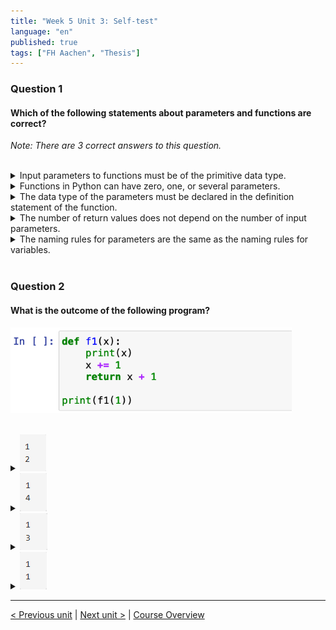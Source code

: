 ```yaml
---
title: "Week 5 Unit 3: Self-test"
language: "en"
published: true
tags: ["FH Aachen", "Thesis"]
---
```


### Question 1

#### Which of the following statements about parameters and functions are correct?

*Note: There are 3 correct answers to this question.*

<br>

<details>
	<summary>Input parameters to functions must be of the primitive data type.</summary>
	❌
</details>


<details>
	<summary>Functions in Python can have zero, one, or several parameters. </summary>
	✅
</details>


<details>
	<summary>The data type of the parameters must be declared in the definition statement of the function. </summary>
	❌
</details>


<details>
	<summary>The number of return values does not depend on the number of input parameters.</summary>
	✅
</details>


<details>
	<summary>The naming rules for parameters are the same as the naming rules for variables.</summary>
	✅
</details>

<br>

### Question 2

#### What is the outcome of the following program?

<img src=imgs/week5_unit3_f2.png width="450"><br><br>

<details>
	<summary><img src=imgs/week5_unit3_f2.1.png></summary>
	❌
</details>


<details>
	<summary><img src=imgs/week5_unit3_f2.2.png></summary>
	❌
</details>


<details>
	<summary><img src=imgs/week5_unit3_f2.3.png></summary>
	✅
</details>


<details>
	<summary><img src=imgs/week5_unit3_f2.4.png></summary>
	❌
</details>

---

[< Previous unit](/teaching/python-mooc/week5_unit3_adding_parameters) | [Next unit >](/teaching/python-mooc/week5_unit3_exercise) |
[Course Overview](/teaching/python-mooc)